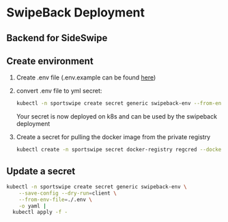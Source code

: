# SwipeBack Deployment

## Backend for SideSwipe

## Create environment

1. Create .env file (.env.example can be found [here](https://github.com/SlackOverflowHack/swipeback))
2. convert .env file to yml secret:
    ```bash
    kubectl -n sportswipe create secret generic swipeback-env --from-env-file=./.env
    ```
    Your secret is now deployed on k8s and can be used by the swipeback deployment

3. Create a secret for pulling the docker image from the private registry
    ```bash
    kubectl create -n sportswipe secret docker-registry regcred --docker-server=registry.goebel.app --docker-username=_token --docker-password=<your-pword> --docker-email=<your-email>
    ```

## Update a secret
```bash
kubectl -n sportswipe create secret generic swipeback-env \
    --save-config --dry-run=client \
    --from-env-file=./.env \
    -o yaml | 
  kubectl apply -f -
```